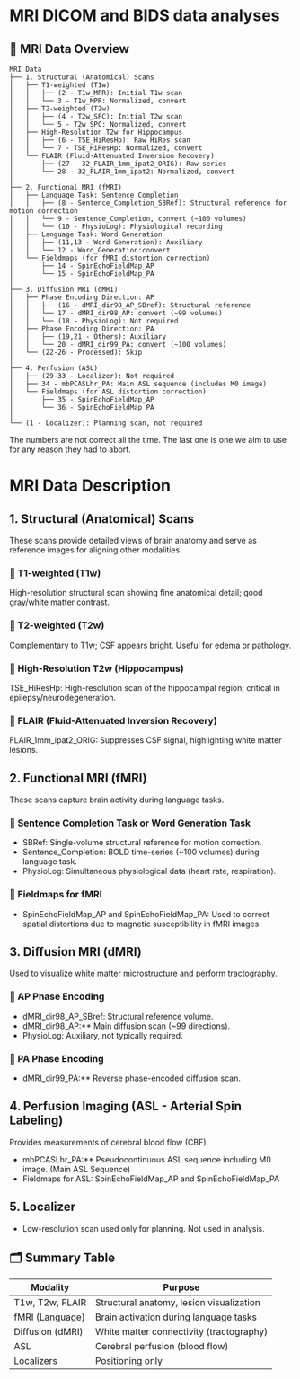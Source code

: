 # MRI DICOM and BIDS data analyses 


## 📂 MRI Data Overview

```text
MRI Data
├── 1. Structural (Anatomical) Scans
│   ├── T1-weighted (T1w)
│   │   ├── (2 - T1w_MPR): Initial T1w scan
│   │   └── 3 - T1w_MPR: Normalized, convert
│   ├── T2-weighted (T2w)
│   │   ├── (4 - T2w_SPC): Initial T2w scan
│   │   └── 5 - T2w_SPC: Normalized, convert
│   ├── High-Resolution T2w for Hippocampus
│   │   ├── (6 - TSE_HiResHp): Raw HiRes scan
│   │   └── 7 - TSE_HiResHp: Normalized, convert
│   └── FLAIR (Fluid-Attenuated Inversion Recovery)
│       ├── (27 - 32_FLAIR_1mm_ipat2_ORIG): Raw series
│       └── 28 - 32_FLAIR_1mm_ipat2: Normalized, convert
│
├── 2. Functional MRI (fMRI)
│   ├── Language Task: Sentence Completion
│   │   ├── (8 - Sentence_Completion_SBRef): Structural reference for motion correction
│   │   └── 9 - Sentence_Completion, convert (~100 volumes)
│   │   └── (10 - PhysioLog): Physiological recording
│   ├── Language Task: Word Generation
│   │   ├── (11,13 - Word Generation): Auxiliary
│   │   └── 12 - Word_Generation:convert
│   └── Fieldmaps (for fMRI distortion correction)
│       ├── 14 - SpinEchoFieldMap_AP
│       └── 15 - SpinEchoFieldMap_PA
│
├── 3. Diffusion MRI (dMRI)
│   ├── Phase Encoding Direction: AP
│   │   ├── (16 - dMRI_dir98_AP_SBref): Structural reference
│   │   └── 17 - dMRI_dir98_AP: convert (~99 volumes)
│   │   └── (18 - PhysioLog): Not required
│   ├── Phase Encoding Direction: PA
│   │   ├── (19,21 - Others): Auxiliary
│   │   └── 20 - dMRI_dir99_PA: convert (~100 volumes)
│   └── (22-26 - Processed): Skip
│
├── 4. Perfusion (ASL)
│   ├── (29-33 - Localizer): Not required
│   ├── 34 - mbPCASLhr_PA: Main ASL sequence (includes M0 image)
│   └── Fieldmaps (for ASL distortion correction)
│       ├── 35 - SpinEchoFieldMap_AP
│       └── 36 - SpinEchoFieldMap_PA
│
└── (1 - Localizer): Planning scan, not required
```
The numbers are not correct all the time. The last one is one we aim to use for any reason they had to abort. 
# MRI Data Description

## 1. Structural (Anatomical) Scans

These scans provide detailed views of brain anatomy and serve as reference images for aligning other modalities.

### 🔹 T1-weighted (T1w)
High-resolution structural scan showing fine anatomical detail; good gray/white matter contrast.
### 🔹 T2-weighted (T2w)
Complementary to T1w; CSF appears bright. Useful for edema or pathology.
### 🔹 High-Resolution T2w (Hippocampus)
TSE_HiResHp: High-resolution scan of the hippocampal region; critical in epilepsy/neurodegeneration.
### 🔹 FLAIR (Fluid-Attenuated Inversion Recovery)
FLAIR_1mm_ipat2_ORIG: Suppresses CSF signal, highlighting white matter lesions.


## 2. Functional MRI (fMRI)
These scans capture brain activity during language tasks.

### 🔹 Sentence Completion Task or Word Generation Task
- SBRef: Single-volume structural reference for motion correction.
- Sentence_Completion: BOLD time-series (~100 volumes) during language task.
- PhysioLog: Simultaneous physiological data (heart rate, respiration).

### 🔹 Fieldmaps for fMRI
- SpinEchoFieldMap_AP and SpinEchoFieldMap_PA: Used to correct spatial distortions due to magnetic susceptibility in fMRI images.

## 3. Diffusion MRI (dMRI)
Used to visualize white matter microstructure and perform tractography.

### 🔹 AP Phase Encoding
- dMRI_dir98_AP_SBref: Structural reference volume.
- dMRI_dir98_AP:** Main diffusion scan (~99 directions).
- PhysioLog: Auxiliary, not typically required.

### 🔹 PA Phase Encoding
- dMRI_dir99_PA:** Reverse phase-encoded diffusion scan.

## 4. Perfusion Imaging (ASL - Arterial Spin Labeling)
Provides measurements of cerebral blood flow (CBF).

- mbPCASLhr_PA:** Pseudocontinuous ASL sequence including M0 image. (Main ASL Sequence)
- Fieldmaps for ASL: SpinEchoFieldMap_AP and SpinEchoFieldMap_PA

## 5. Localizer
- Low-resolution scan used only for planning. Not used in analysis.


## 🗂 Summary Table

| **Modality**       | **Purpose**                                 | 
|--------------------|---------------------------------------------|
| T1w, T2w, FLAIR    | Structural anatomy, lesion visualization    |
| fMRI (Language)    | Brain activation during language tasks      | 
| Diffusion (dMRI)   | White matter connectivity (tractography)    | 
| ASL                | Cerebral perfusion (blood flow)             | 
| Localizers         | Positioning only                            |

